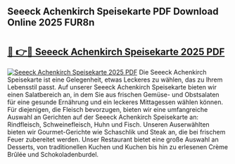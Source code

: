 ## Seeeck Achenkirch Speisekarte PDF Download Online 2025 FUR8n

# <h2><a href="http://gcblzof.nevu.top/?p=Seeeck+Achenkirch+Speisekarte">🔗 👉🔴 Seeeck Achenkirch Speisekarte 2025 PDF</a></h2>

[![Seeeck Achenkirch Speisekarte 2025 PDF](https://i.imgur.com/dBaPXMq.png)](http://gcblzof.nevu.top/?p=Seeeck+Achenkirch+Speisekarte)
Die Seeeck Achenkirch Speisekarte ist eine Gelegenheit, etwas Leckeres zu wählen, das zu Ihrem Lebensstil passt. Auf unserer Seeeck Achenkirch Speisekarte bieten wir einen Salatbereich an, in dem Sie aus frischen Gemüse- und Obstsalaten für eine gesunde Ernährung und ein leckeres Mittagessen wählen können. Für diejenigen, die Fleisch bevorzugen, bieten wir eine umfangreiche Auswahl an Gerichten auf der Seeeck Achenkirch Speisekarte an: Rindfleisch, Schweinefleisch, Huhn und Fisch. Unseren Auserwählten bieten wir Gourmet-Gerichte wie Schaschlik und Steak an, die bei frischem Feuer zubereitet werden. Unser Restaurant bietet eine große Auswahl an Desserts, von traditionellen Kuchen und Kuchen bis hin zu erlesenen Crème Brûlée und Schokoladenburdel.
